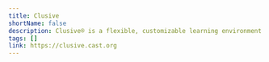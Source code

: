 ```yaml
---
title: Clusive
shortName: false
description: Clusive® is a flexible, customizable learning environment that adapts to you.
tags: []
link: https://clusive.cast.org
---
```

